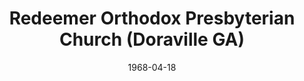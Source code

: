 ---
date: &id001 1968-04-18
end_date: null
location:
  address: 3930 Chamblee-Tucker Road
  city: Doraville
  state: GA
minister:
- end: 1973-01-01
  name: Elmer Dortzbach
  start: 1968-04-18
  type: Pastor
- end: 2009-01-01
  name: Thomas Champness
  start: 1974-01-01
  type: Pastor
- end: 2015-01-01
  name: S. Scott Willet
  start: 2009-01-01
  type: Pastor
ministers:
- Elmer Dortzbach
- Thomas Champness
- S. Scott Willet
name: Redeemer Orthodox Presbyterian Church
names:
- end: null
  name: Redeemer Orthodox Presbyterian Church
  start: 1968-04-18
origination_date: *id001
raw_data: "GA Doraville\nRedeemer Orthodox Presbyterian Church  (April 18, 1968\u2013\
  \ )\n3930 Chamblee-Tucker Road, Doraville\nPastors: Elmer Dortzbach, 1968\u2013\
  73\nThomas Champness, 1974\u20132009\nS. Scott Willet, 2009\u201315"
received_from: null
states:
- GA
status:
  active: true
  end_date: null
  reason: null
  received_from: null
  withdrawal_to: null
title: Redeemer Orthodox Presbyterian Church (Doraville GA)
year_established:
- 1968

---